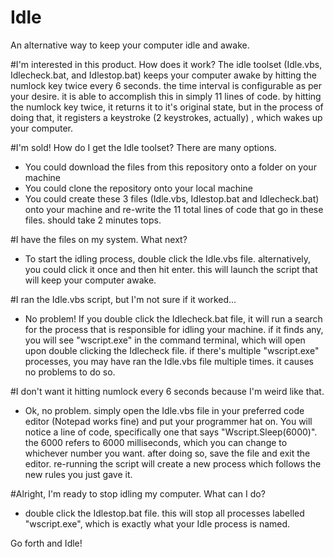 # Idle
An alternative way to keep your computer idle and awake.

#I'm interested in this product. How does it work? 
The idle toolset (Idle.vbs, Idlecheck.bat, and Idlestop.bat) keeps your computer awake by hitting the numlock key twice every 6 seconds. the time interval is configurable as per your desire. it is able to accomplish this in simply 11 lines of code. by hitting the numlock key twice, it returns it to it's original state, but in the process of doing that, it registers a keystroke (2 keystrokes, actually) , which wakes up your computer. 

#I'm sold! How do I get the Idle toolset? 
There are many options. 
- You could download the files from this repository onto a folder on your machine
- You could clone the repository onto your local machine
- You could create these 3 files (Idle.vbs, Idlestop.bat and Idlecheck.bat) onto your machine and re-write the 11 total lines of code that go in these files. should take 2 minutes tops. 

#I have the files on my system. What next? 
- To start the idling process, double click the Idle.vbs file. alternatively, you could click it once and then hit enter. this will launch the script that will keep your computer awake. 

#I ran the Idle.vbs script, but I'm not sure if it worked...
- No problem! If you double click the Idlecheck.bat file, it will run a search for the process that is responsible for idling your machine. if it finds any, you will see "wscript.exe" in the command terminal, which will open upon double clicking the Idlecheck file. if there's multiple "wscript.exe" processes, you may have ran the Idle.vbs file multiple times. it causes no problems to do so. 

#I don't want it hitting numlock every 6 seconds because I'm weird like that. 
- Ok, no problem. simply open the Idle.vbs file in your preferred code editor (Notepad works fine) and put your programmer hat on. You will notice a line of code, specifically one that says "Wscript.Sleep(6000)". the 6000 refers to 6000 milliseconds, which you can change to whichever number you want. after doing so, save the file and exit the editor. re-running the script will create a new process which follows the new rules you just gave it. 

#Alright, I'm ready to stop idling my computer. What can I do? 
- double click the Idlestop.bat file. this will stop all processes labelled "wscript.exe", which is exactly what your Idle process is named. 

Go forth and Idle!
